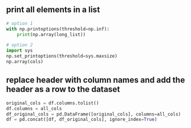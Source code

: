 ## print all elements in a list
```python
# option 1
with np.printoptions(threshold=np.inf):
    print(np.array(long_list))

# option 2
import sys
np.set_printoptions(threshold=sys.maxsize)
np.array(cols)

```

## replace header with column names and add the header as a row to the dataset
```python
original_cols = df.columns.tolist()
df.columns = all_cols
df_original_cols = pd.DataFrame([original_cols], columns=all_cols)
df = pd.concat([df, df_original_cols], ignore_index=True)
```

